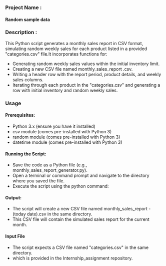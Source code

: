 ### Project Name :
  #### Random sample data
### Description :
   This Python script generates a monthly sales report in CSV format, simulating random weekly sales for each product listed in a provided "categories.csv" file.It incorporates functions for:

- Generating random weekly sales values within the initial inventory limit.
- Creating a new CSV file named monthly_sales_report .csv.
- Writing a header row with the report period, product details, and weekly sales columns.
- Iterating through each product in the "categories.csv" and generating a row with initial inventory and random weekly sales.

### Usage
#### Prerequisites:

- Python 3.x (ensure you have it installed)
- csv module (comes pre-installed with Python 3)
- random module (comes pre-installed with Python 3)
- datetime module (comes pre-installed with Python 3)
#### Running the Script:

- Save the code as a Python file (e.g., monthly_sales_report_generator.py).
- Open a terminal or command prompt and navigate to the directory where you saved the file.
- Execute the script using the python command:
#### Output:
- The script will create a new CSV file named monthly_sales_report -(today date).csv in the same directory.
- This CSV file will contain the simulated sales report for the current month.
#### Input File
- The script expects a CSV file named "categories.csv" in the same directory.
- which is provided in the Internship_assignment repository.
  




